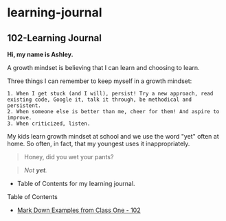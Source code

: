 # learning-journal

## 102-Learning Journal

**Hi, my name is Ashley.**

A growth mindset is believing that I can learn and choosing to learn.

Three things I can remember to keep myself in a growth mindset:

    1. When I get stuck (and I will), persist! Try a new approach, read existing code, Google it, talk it through, be methodical and persistent.
    2. When someone else is better than me, cheer for them! And aspire to improve.
    3. When criticized, listen. 
    
My kids learn growth mindset at school and we use the word "yet" often at home. So often, in fact, that my youngest uses it inappropriately. 
> Honey, did you wet your pants? 

> *Not **yet**.*

- Table of Contents for my learning journal.

Table of Contents
- [Mark Down Examples from Class One - 102](/MarkDownExamples.md)

